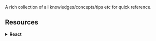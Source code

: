 
A rich collection of all knowledges/concepts/tips etc for quick reference.

## Resources

<details>
<summary><strong>React</strong></summary>
(Learn Storybook)[https://www.learnstorybook.com/react/en/test/]
</details>

